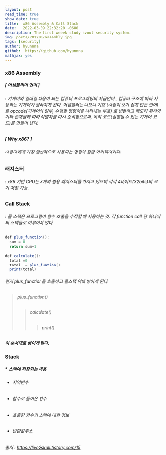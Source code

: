 ```yaml
---
layout: post
read_time: true
show_date: true
title:  x86 Assembly & Call Stack
date:   2022-03-09 22:32:20 -0600
description: The first weeek study avout security system.
img: posts/202203/assembly.jpg
tags: [security]
author: hyunnna
github:  https://github.com/hyunnna
mathjax: yes
---
```


### x86 Assembly

##### [ 어셈블리어 언어 ]

###### : 기계어와 일대일 대응이 되는 컴퓨터 프로그래밍의 저급언어 , 컴퓨터 구조에 따라 사용하는 기계어가 달라지게 된다. 어셈블러는 니모니 기효 (사람이 보기 쉽게 만든 언어)를 opcode(기계어의 일부, 수행할 명령어를 나타내는 부호) 로 변환하고 메모리 위히와 기타 존재물에 따라 식별자를 다시 준석함으로써, 목적 코드(실행될 수 있는 기계어 코드)를 만들어 낸다.

##### [ Why x86? ]
###### 사용자에게 가장 일반적으로 사용되는 명령어 집합 아키텍쳐이다.
 
### 래지스터
###### : x86 기반 CPU는 8개의 범용 래지스터를 가지고 있으며 각각 4바이트(32bits)의 크기 저장 가능.


### Call Stack
###### : 콜 스택은 프로그램이 함수 호출을 추적할 때 사용하는 것. 각 function call 당 하나씩의 스택들로 이루어져 있다. 

```java
def plus_function():
  sum = 0
  return sum+1
  
def calculate():
  total =0
  total += plus_funtion()
  print(total)

```

###### 먼저 plus_function을 호출하고 콜스택 위에 쌓이게 된다. 

> ###### plus_function()
> > ######  calculate()
> > > ###### print()

##### 이 순서대로 쌓이게 된다.

### Stack
##### * 스택에 저장되는 내용
+ ###### 지역변수
+ ###### 함수로 들어온 인수
+ ###### 호출한 함수의 스택에 대한 정보
+ ###### 반환값주소 







###### 출처 : https://live2skull.tistory.com/15
